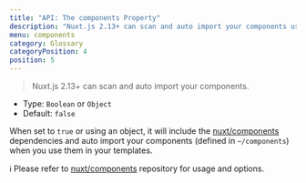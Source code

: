 ```yaml
---
title: "API: The components Property"
description: "Nuxt.js 2.13+ can scan and auto import your components using @nuxt/components module"
menu: components
category: Glossary
categoryPosition: 4
position: 5
---
```


> Nuxt.js 2.13+ can scan and auto import your components.

- Type: `Boolean` or `Object`
 - Default: `false`

When set to `true` or using an object, it will include the [nuxt/components](https://github.com/nuxt/components) dependencies and auto import your components (defined in `~/components`) when you use them in your templates.

ℹ️ Please refer to [nuxt/components](https://github.com/nuxt/components) repository for usage and options.
